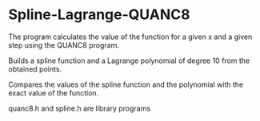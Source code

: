 # Spline-Lagrange-QUANC8

The program calculates the value of the function for a given x and a given step using the QUANC8 program. 

Builds a spline function and a Lagrange polynomial of degree 10 from the obtained points. 

Compares the values of the spline function and the polynomial with the exact value of the function.

quanc8.h and spline.h are library programs
